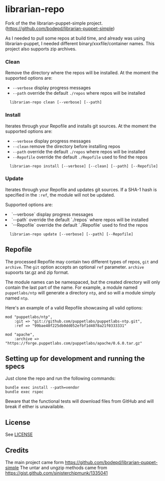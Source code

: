 # librarian-repo

Fork of the the librarian-puppet-simple project. (https://github.com/bodepd/librarian-puppet-simple)

As I needed to pull some repos at build time, and already was using librarian-puppet,
I needed different binary/xxxfile/container names. This project also supports zip archives.

### Clean
Remove the directory where the repos will be installed. At the moment the supported options are:
* `--verbose` display progress messages
* `--path` override the default `./repos` where repos will be installed

```
  librarian-repo clean [--verbose] [--path]
```

### Install
Iterates through your Repofile and installs git sources. At the moment the supported options are:
* `--verbose` display progress messages
* `--clean` remove the directory before installing repos
* `--path` override the default `./repos` where repos will be installed
* `--Repofile` override the default `./Repofile` used to find the repos

```
  librarian-repo install [--verbose] [--clean] [--path] [--Repofile]
```

### Update
Iterates through your Repofile and updates git sources. If a SHA-1 hash is specified in the `:ref`, the module will not be updated.

Supported options are:<br/>
<li>`--verbose` display progress messages</li>
<li>`--path` override the default `./repos` where repos will be installed</li>
<li> `--Repofile` override the default `./Repofile` used to find the repos</li>

```
  librarian-repo update [--verbose] [--path] [--Repofile]
```

## Repofile
The processed Repofile may contain two different types of repos, `git` and `archive`. The `git` option accepts an optional `ref` parameter.
`archive` supoorts tar.gz and zip format.

The module names can be namespaced, but the created directory will only contain the last part of the name. For example, a module named `puppetlabs/ntp` will generate a directory `ntp`, and so will a module simply named `ntp`.

Here's an example of a valid Repofile showcasing all valid options:

```
mod "puppetlabs/ntp",
    :git => "git://github.com/puppetlabs/puppetlabs-ntp.git",
    :ref => "99bae40f225db0dd052efbf1d4078a21f0333331"

mod "apache",
    :archive => "https://forge.puppetlabs.com/puppetlabs/apache/0.6.0.tar.gz"
```

## Setting up for development and running the specs
Just clone the repo and run the following commands:
```
bundle exec install --path=vendor
bundle exec rspec
```

Beware that the functional tests will download files from GitHub and will break if either is unavailable.

## License

See [LICENSE](/LICENSE)

## Credits
The main project came form https://github.com/bodepd/librarian-puppet-simple
The untar and ungzip methods came from https://gist.github.com/sinisterchipmunk/1335041